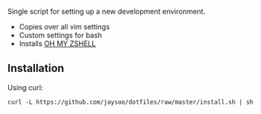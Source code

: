 Single script for setting up a new development environment.

* Copies over all vim settings
* Custom settings for bash
* Installs [OH MY ZSHELL](https://github.com/robbyrussell/oh-my-zsh)

Installation
------------

Using curl:

    curl -L https://github.com/jaysoo/dotfiles/raw/master/install.sh | sh
